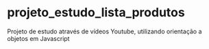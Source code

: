 # projeto_estudo_lista_produtos
 Projeto de estudo através de vídeos Youtube, utilizando orientação a objetos em Javascript
